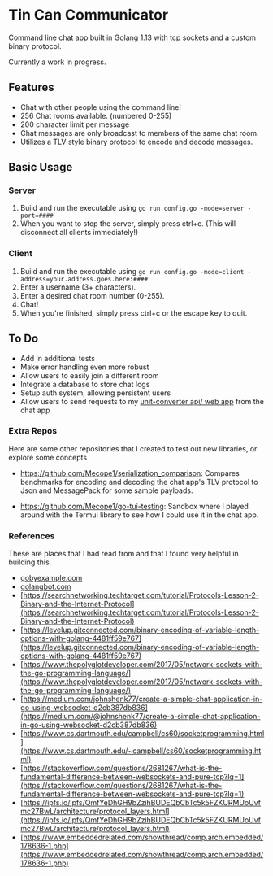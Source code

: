 # Tin Can Communicator

Command line chat app built in Golang 1.13 with tcp sockets and a custom binary protocol.

Currently a work in progress.

## Features
* Chat with other people using the command line!
* 256 Chat rooms available. (numbered 0-255)
* 200 character limit per message
* Chat messages are only broadcast to members of the same chat room.
* Utilizes a TLV style binary protocol to encode and decode messages.

## Basic Usage
### Server
1. Build and run the executable using `go run config.go -mode=server -port=####`
2. When you want to stop the server, simply press ctrl+c. (This will disconnect all clients immediately!)

### Client
1. Build and run the executable using `go run config.go -mode=client -address=your.address.goes.here:####`
2. Enter a username (3+ characters).
3. Enter a desired chat room number (0-255).
4. Chat!
5. When you're finished, simply press ctrl+c or the escape key to quit.

## To Do
* Add in additional tests
* Make error handling even more robust
* Allow users to easily join a different room
* Integrate a database to store chat logs
* Setup auth system, allowing persistent users
* Allow users to send requests to my [unit-converter api/ web app](https://convert-this.herokuapp.com/) from the chat app

### Extra Repos
Here are some other repositories that I created to test out new libraries, or explore some concepts
* https://github.com/Mecope1/serialization_comparison: Compares benchmarks for encoding and decoding the chat app's 
TLV protocol to Json and MessagePack for some sample payloads.

* https://github.com/Mecope1/go-tui-testing: Sandbox where I played around with the Termui library to see how I could 
 use it in the chat app.

### References
These are places that I had read from and that I found very helpful in building this.
* [gobyexample.com](gobyexample.com)
* [golangbot.com](golangbot.com)
* [https://searchnetworking.techtarget.com/tutorial/Protocols-Lesson-2-Binary-and-the-Internet-Protocol](https://searchnetworking.techtarget.com/tutorial/Protocols-Lesson-2-Binary-and-the-Internet-Protocol)
* [https://levelup.gitconnected.com/binary-encoding-of-variable-length-options-with-golang-4481ff59e767](https://levelup.gitconnected.com/binary-encoding-of-variable-length-options-with-golang-4481ff59e767) 
* [https://www.thepolyglotdeveloper.com/2017/05/network-sockets-with-the-go-programming-language/](https://www.thepolyglotdeveloper.com/2017/05/network-sockets-with-the-go-programming-language/)
* [https://medium.com/johnshenk77/create-a-simple-chat-application-in-go-using-websocket-d2cb387db836](https://medium.com/@johnshenk77/create-a-simple-chat-application-in-go-using-websocket-d2cb387db836)
* [https://www.cs.dartmouth.edu/campbell/cs60/socketprogramming.html](https://www.cs.dartmouth.edu/~campbell/cs60/socketprogramming.html)
* [https://stackoverflow.com/questions/2681267/what-is-the-fundamental-difference-between-websockets-and-pure-tcp?lq=1](https://stackoverflow.com/questions/2681267/what-is-the-fundamental-difference-between-websockets-and-pure-tcp?lq=1)
* [https://ipfs.io/ipfs/QmfYeDhGH9bZzihBUDEQbCbTc5k5FZKURMUoUvfmc27BwL/architecture/protocol_layers.html](https://ipfs.io/ipfs/QmfYeDhGH9bZzihBUDEQbCbTc5k5FZKURMUoUvfmc27BwL/architecture/protocol_layers.html)
* [https://www.embeddedrelated.com/showthread/comp.arch.embedded/178636-1.php](https://www.embeddedrelated.com/showthread/comp.arch.embedded/178636-1.php)


